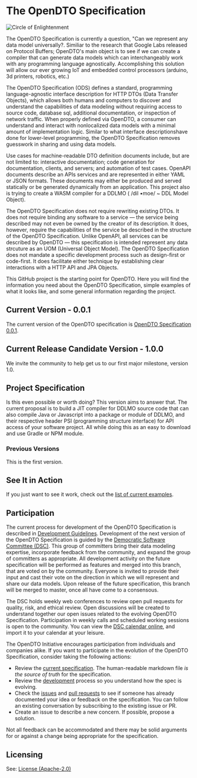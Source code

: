 # The OpenDTO Specification

![Circle of Enlightenment](https://i.ibb.co/GJkbxgm/1-JLPpr0r85-X0a7yto-NVgfhw-9806703.jpg)

The OpenDTO Specification is currently a question, "Can we represent any data model universally?. Similiar to the research that Google Labs released on Protocol Buffers; OpenDTO's main object is to see if we can create a compiler that can generate data models which can interchangeably work with any programming language agnostically. Accomplishing this solution will allow our ever growing IoT and embedded control processors (arduino, 3d printers, robotics, etc.) 

The OpenDTO Specification (ODS) defines a standard, programming language-agnostic interface description for HTTP DTOs (Data Transfer Objects), which allows both humans and computers to discover and understand the capabilities of data modeling without requiring access to source code, database  sql, additional documentation, or inspection of network traffic. When properly defined via OpenDTO, a consumer can understand and interact with nonlocalized data models with a minimal amount of implementation logic. Similar to what interface descriptionshave done for lower-level programming, the OpenDTO Specification removes guesswork in sharing and using data models.

Use cases for machine-readable DTO definition documents include, but are not limited to: interactive documentation; code generation for documentation, clients, and servers; and automation of test cases. OpenAPI documents describe an APIs services and are represented in either YAML or JSON formats. These documents may either be produced and served statically or be generated dynamically from an application. This project also is trying to create a WASM compiler for a DDLMO ( /dil •moe/ ~ DDL Model Object).

The OpenDTO Specification does not require rewriting existing DTOs. It does not require binding any software to a service — the service being described may not even be owned by the creator of its description. It does, however, require the capabilities of the service be described in the structure of the OpenDTO Specification. Unlike OpenAPI, all services can be described by OpenDTO — this specification is intended represent any data strcuture as an UOM (Universal Object Model). The OpenDTO Specification does not mandate a specific development process such as design-first or code-first. It does facilitate either technique by establishing clear interactions with a HTTP API and JPA Objects.

This GitHub project is the starting point for OpenDTO. Here you will find the information you need about the OpenDTO Specification, simple examples of what it looks like, and some general information regarding the project.

## Current Version - 0.0.1

The current version of the OpenDTO specification is [OpenDTO Specification 0.0.1](versions/0.0.1.md).

## Current Release Candidate Version - 1.0.0

We invite the community to help get us to our first major milestone, version 1.0. 

## Project Specification ##

Is this even possible or worth doing? This version aims to answer that. The current proposal is to build a JIT compiler for DDLMO source code that can also compile Java or Javascript into a package or module of DDLMO, and their respective header PSI (programming structure interface) for API access of your software project. All while doing this as an easy to download and use Gradle or NPM module.

### Previous Versions

This is the first version.

## See It in Action

If you just want to see it work, check out the [list of current examples](examples/v1).

## Participation

The current process for development of the OpenDTO Specification is described in 
[Development Guidelines](DEVELOPMENT.md).
Development of the next version of the OpenDTO Specification is guided by the [Democratic Software Committee (DSC)](https://www.dreamscale.io/participate/how-to-join-democratic-software-process). This group of committers bring their data modeling expertise, incorporate feedback from the community, and expand the group of committers as appropriate. All development activity on the future specification will be performed as features and merged into this branch, that are voted on by the community. Everyone is invited to provide their input and cast their vote on the direction in which we will represent and share our data models. Upon release of the future specification, this branch will be merged to master, once all have come to a consensous.

The DSC holds weekly web conferences to review open pull requests for quality, risk, and ethical review. Open discussions will be created to understand together our open issues related to the evolving OpenDTO Specification. Participation in weekly calls and scheduled working sessions is open to the community. You can view the [DSC calendar online](https://opendto.dreamscale.io/calendar), and import it to your calendar at your leisure.

The OpenDTO Initiative encourages participation from individuals and companies alike. If you want to participate in the evolution of the OpenDTO Specification, consider taking the following actions:

* Review the [current specification](versions/1.0.0.md). The human-readable markdown file _is the source of truth_ for the specification.
* Review the [development](DEVELOPMENT.md) process so you understand how the spec is evolving.
* Check the [issues](https://github.com/dreamscale-io/OpenDTO-Specification/issues) and [pull requests](https://github.com/dreamscale-io/OpenDTO-Specification/pulls) to see if someone has already documented your idea or feedback on the specification. You can follow an existing conversation by subscribing to the existing issue or PR.
* Create an issue to describe a new concern. If possible, propose a solution.

Not all feedback can be accommodated and there may be solid arguments for or against a change being appropriate for the specification.

## Licensing

See: [License (Apache-2.0)](https://github.com/dreamscale-io/OpenDTO-Specification/blob/master/LICENSE)
